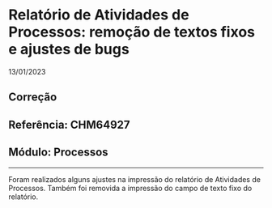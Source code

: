 # Relatório de Atividades de Processos: remoção de textos fixos e ajustes de bugs
13/01/2023
## Correção
## Referência: CHM64927
## Módulo: Processos
***

Foram realizados alguns ajustes na impressão do relatório de Atividades de Processos. Também foi removida a impressão do campo de texto fixo do relatório.
